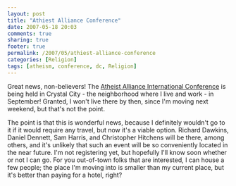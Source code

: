 ```yaml
---
layout: post
title: "Athiest Alliance Conference"
date: 2007-05-18 20:03
comments: true
sharing: true
footer: true
permalink: /2007/05/athiest-alliance-conference
categories: [Religion]
tags: [atheism, conference, dc, Religion]
---
```

Great news, non-believers!  The <a href="http://www.atheistalliance.org/conventions/2007/index.php">Atheist Alliance International Conference</a> is being held in Crystal City - the neighborhood where I live and work - in September!  Granted, I won't live there by then, since I'm moving next weekend, but that's not the point.

The point is that this is wonderful news, because I definitely wouldn't go to it if it would require any travel, but now it's a viable option.  Richard Dawkins, Daniel Dennett, Sam Harris, and Christopher Hitchens will be there, among others, and it's unlikely that such an event will be so conveniently located in the near future.  I'm not registering yet, but hopefully I'll know soon whether or not I can go.  For you out-of-town folks that are interested, I can house a few people; the place I'm moving into is smaller than my current place, but it's better than paying for a hotel, right?

